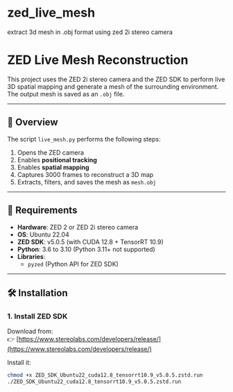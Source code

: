 # zed_live_mesh
extract 3d mesh in .obj format using zed 2i stereo camera


# ZED Live Mesh Reconstruction

This project uses the ZED 2i stereo camera and the ZED SDK to perform live 3D spatial mapping and generate a mesh of the surrounding environment. The output mesh is saved as an `.obj` file.

---

## 📸 Overview

The script `live_mesh.py` performs the following steps:

1. Opens the ZED camera
2. Enables **positional tracking**
3. Enables **spatial mapping**
4. Captures 3000 frames to reconstruct a 3D map
5. Extracts, filters, and saves the mesh as `mesh.obj`

---

## 🚀 Requirements

- **Hardware**: ZED 2 or ZED 2i stereo camera
- **OS**: Ubuntu 22.04
- **ZED SDK**: v5.0.5 (with CUDA 12.8 + TensorRT 10.9)
- **Python**: 3.6 to 3.10 (Python 3.11+ not supported)
- **Libraries**:
  - `pyzed` (Python API for ZED SDK)

---

## 🛠️ Installation

### 1. Install ZED SDK

Download from:  
👉 [https://www.stereolabs.com/developers/release/](https://www.stereolabs.com/developers/release/)

Install it:

```bash
chmod +x ZED_SDK_Ubuntu22_cuda12.8_tensorrt10.9_v5.0.5.zstd.run
./ZED_SDK_Ubuntu22_cuda12.8_tensorrt10.9_v5.0.5.zstd.run
